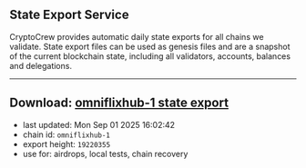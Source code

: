 ## State Export Service
CryptoCrew provides automatic daily state exports for all chains we validate. State export files can be used as genesis files and are a snapshot of the current blockchain state, including all validators, accounts, balances and delegations.

---
**Download: [omniflixhub-1 state export](https://dl-eu2.ccvalidators.com/SERVICE/omniflixhub/omniflixhub-1_export_19220355.json)**
---

- last updated: Mon Sep 01 2025 16:02:42
- chain id: `omniflixhub-1`
- export height: `19220355`
- use for: airdrops, local tests, chain recovery
